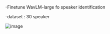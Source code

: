 -Finetune WavLM-large fo speaker identification

-dataset : 30 speaker 

![image](https://github.com/duysop/SIDwithWavLM/assets/103120531/ee2f80bc-d979-49ef-8331-35a79a337840)
